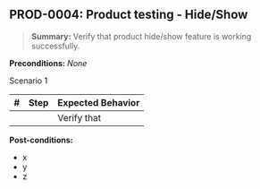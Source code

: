 ## **PROD-0004:** Product testing - Hide/Show  

> **Summary:** Verify that product hide/show feature is working successfully.  <br>

**Preconditions:** _None_  

Scenario 1 

 | \# | Step | Expected Behavior | 
 |----|------|-------------------| 
 |    |      | Verify that       | 
**Post-conditions:**  

 - x  
 - y  
 - z  
